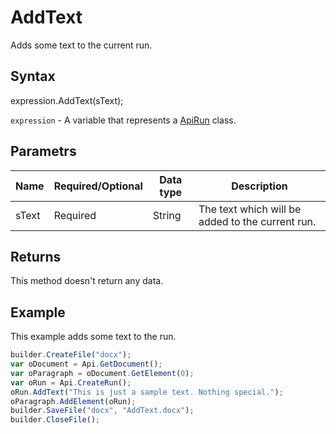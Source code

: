 # AddText

Adds some text to the current run.

## Syntax

expression.AddText(sText);

`expression` - A variable that represents a [ApiRun](../ApiRun.md) class.

## Parametrs

| **Name** | **Required/Optional** | **Data type** | **Description** |
| ------------- | ------------- | ------------- | ------------- |
| sText | Required | String | The text which will be added to the current run. |

## Returns

This method doesn't return any data.

## Example

This example adds some text to the run.

```javascript
builder.CreateFile("docx");
var oDocument = Api.GetDocument();
var oParagraph = oDocument.GetElement(0);
var oRun = Api.CreateRun();
oRun.AddText("This is just a sample text. Nothing special.");
oParagraph.AddElement(oRun);
builder.SaveFile("docx", "AddText.docx");
builder.CloseFile();
```